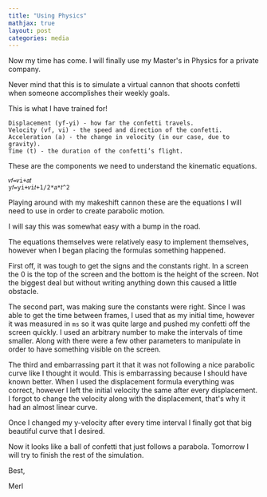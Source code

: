 ```yaml
---
title: "Using Physics"
mathjax: true
layout: post
categories: media
---
```


Now my time has come. I will finally use my Master's in Physics for a private company. 

Never mind that this is to simulate a virtual cannon that shoots confetti when someone accomplishes their weekly goals. 

This is what I have trained for!

    Displacement (yf-yi) - how far the confetti travels.
    Velocity (vf, vi) - the speed and direction of the confetti.
    Acceleration (a) - the change in velocity (in our case, due to gravity).
    Time (t) - the duration of the confetti’s flight.

These are the components we need to understand the kinematic equations. 

    𝑣𝑓=𝑣i+𝑎𝑡
    y𝑓=yi+𝑣i𝑡+1/2*𝑎*𝑡^2

Playing around with my makeshift cannon these are the equations I will need to use in order to create parabolic motion. 

I will say this was somewhat easy with a bump in the road. 

The equations themselves were relatively easy to implement themselves, however when I began placing the formulas something happened. 

First off, it was tough to get the signs and the constants right. In a screen the 0 is the top of the screen and the bottom is the height of the screen. 
Not the biggest deal but without writing anything down this caused a little obstacle. 


The second part, was making sure the constants were right. Since I was able to get the time between frames, I used that as my initial time, however it was measured in `ms`
so it was quite large and pushed my confetti off the screen quickly. I used an arbitrary number to make the intervals of time smaller. Along with there were a few other parameters to manipulate in order to have something visible on the screen. 


The third and embarrassing part it that it was not following a nice parabolic curve like I thought it would. This is embarrassing because I should have known better. 
When I used the displacement formula everything was correct, however I left the initial velocity the same after every displacement.
I forgot to change the velocity along with the displacement, that's why it had an almost linear curve. 

Once I changed my y-velocity after every time interval I finally got that big beautiful curve that I desired. 

Now it looks like a ball of confetti that just follows a parabola. Tomorrow I will try to finish the rest of the simulation. 

Best, 

Merl
